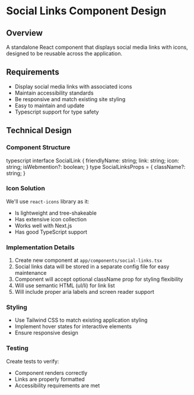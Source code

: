 # Social Links Component Design

## Overview
A standalone React component that displays social media links with icons, designed to be reusable across the application.

## Requirements
- Display social media links with associated icons
- Maintain accessibility standards
- Be responsive and match existing site styling
- Easy to maintain and update
- Typescript support for type safety

## Technical Design

### Component Structure
typescript
interface SocialLink {
friendlyName: string;
link: string;
icon: string;
isWebmention?: boolean;
}
type SocialLinksProps = {
className?: string;
}


### Icon Solution
We'll use `react-icons` library as it:
- Is lightweight and tree-shakeable
- Has extensive icon collection
- Works well with Next.js
- Has good TypeScript support

### Implementation Details
1. Create new component at `app/components/social-links.tsx`
2. Social links data will be stored in a separate config file for easy maintenance
3. Component will accept optional className prop for styling flexibility
4. Will use semantic HTML (ul/li) for link list
5. Will include proper aria labels and screen reader support

### Styling
- Use Tailwind CSS to match existing application styling
- Implement hover states for interactive elements
- Ensure responsive design

### Testing
Create tests to verify:
- Component renders correctly
- Links are properly formatted
- Accessibility requirements are met
